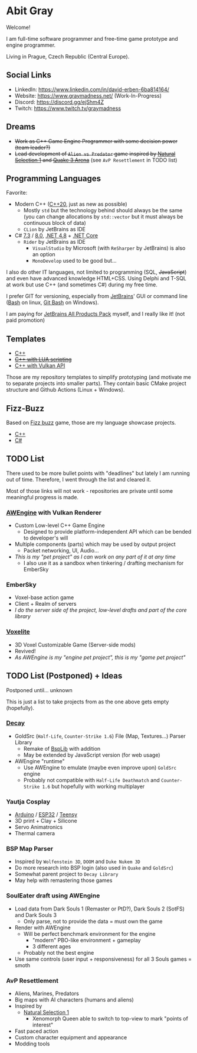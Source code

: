# Abit Gray

Welcome!

I am full-time software programmer and free-time game prototype and engine programmer.

Living in Prague, Czech Republic (Central Europe).


## Social Links

- LinkedIn: https://www.linkedin.com/in/david-erben-6ba814164/
- Website: https://www.graymadness.net/ (Work-In-Progress)
- Discord: https://discord.gg/ejShm4Z
- Twitch: https://www.twitch.tv/graymadness


## Dreams

- ~~Work as C++ Game Engine Programmer with some decision power (team leader?)~~
- ~~Lead development of `Alien vs Predator` game inspired by [Natural Selection 1](https://en.wikipedia.org/wiki/Natural_Selection_(video_game)) and [Quake 3 Arena](https://en.wikipedia.org/wiki/Quake_III_Arena)~~ (see `AvP Resettlement` in TODO list)


## Programming Languages

Favorite:
- Modern C++ ([C++20](https://en.cppreference.com/w/cpp/20), just as new as possible)
  - Mostly `std` but the technology behind should always be the same (you can change allocations by `std::vector` but it must always be continuous block of data)
  - `CLion` by JetBrains as IDE
- C# [7.3](https://docs.microsoft.com/en-us/dotnet/csharp/whats-new/csharp-7-3) / [8.0](https://docs.microsoft.com/en-us/dotnet/csharp/whats-new/csharp-8), [.NET 4.8](https://en.wikipedia.org/wiki/.NET_Framework_version_history#.NET_Framework_4.8) + [.NET Core](https://en.wikipedia.org/wiki/.NET_Core)
  - `Rider` by JetBrains as IDE
    - `VisualStudio` by Microsoft (with `ReSharper` by JetBrains) is also an option
    - `MonoDevelop` used to be good but...

I also do other IT languages, not limited to programming (SQL, ~~JavaScript~~) and even have advanced knowledge HTML+CSS.
Using Delphi and T-SQL at work but use C++ (and sometimes C#) during my free time.

I prefer GIT for versioning, especially from [JetBrains](https://www.jetbrains.com/)' GUI or command line ([Bash](https://en.wikipedia.org/wiki/Bash_(Unix_shell)) on linux, [Git Bash](https://gitforwindows.org/) on Windows).

I am paying for [JetBrains All Products Pack](https://www.jetbrains.com/all/) myself, and I really like it! (not paid promotion)


## Templates

- [C++](https://github.com/AbitTheGray/Cpp-Template)
- ~~[C++ with LUA scripting](https://github.com/AbitTheGray/Cpp-LUA-Template)~~
- [C++ with Vulkan API](https://github.com/AbitTheGray/Cpp-Vulkan-Template)

Those are my repository templates to simplify prototyping (and motivate me to separate projects into smaller parts).
They contain basic CMake project structure and Github Actions (Linux + Windows).


## Fizz-Buzz
Based on [Fizz buzz](https://en.wikipedia.org/wiki/Fizz_buzz) game, those are my language showcase projects.

- [C++](https://github.com/AbitTheGray/Fizz-Buzz-cpp)
- [C#](https://github.com/AbitTheGray/Fizz-Buzz)


## TODO List

There used to be more bullet points with "deadlines" but lately I am running out of time.
Therefore, I went through the list and cleared it.

Most of those links will not work - repositories are private until some meaningful progress is made.

### [AWEngine](https://github.com/graymadness/AWEngine) with Vulkan Renderer
  - Custom Low-level C++ Game Engine
    - Designed to provide platform-independent API which can be bended to developer's will
  - Multiple components (parts) which may be used by output project
    - Packet networking, UI, Audio...
  - *This is my "pet project" as I can work on any part of it at any time*
    - I also use it as a sandbox when tinkering / drafting mechanism for EmberSky

### EmberSky
  - Voxel-base action game
  - Client + Realm of servers
  - *I do the server side of the project, low-level drafts and part of the core library*

### [Voxelite](https://github.com/voxelite/Voxelite)
  - 3D Voxel Customizable Game (Server-side mods)
  - Revived!
  - *As AWEngine is my "engine pet project", this is my "game pet project"*


## TODO List (Postponed) + Ideas
Postponed until... unknown

This is just a list to take projects from as the one above gets empty (hopefully).

### [Decay](https://github.com/AbitTheGray/Decay-Library)
  - GoldSrc (`Half-Life`, `Counter-Strike 1.6`) File (Map, Textures...) Parser Library
    - Remake of [BspLib](https://github.com/AbitTheGray/BspLib) with addition
    - May be extended by JavaScript version (for web usage)
  - AWEngine "runtime"
    - Use AWEngine to emulate (maybe even improve upon) `GoldSrc` engine
    - Probably not compatible with `Half-Life Deathmatch` and `Counter-Strike 1.6` but hopefully with working multiplayer

### Yautja Cosplay
  - [Arduino](https://www.arduino.cc/) / [ESP32](https://www.espressif.com/en/products/socs/esp32) / [Teensy](https://www.pjrc.com/teensy/)
  - 3D print + Clay + Silicone
  - Servo Animatronics
  - Thermal camera

### BSP Map Parser
  - Inspired by `Wolfenstein 3D`, `DOOM` and `Duke Nukem 3D`
  - Do more research into BSP login (also used in `Quake` and `GoldSrc`)
  - Somewhat parent project to `Decay Library`
  - May help with remastering those games

### SoulEater draft using AWEngine
  - Load data from Dark Souls 1 (Remaster or PtD?), Dark Souls 2 (SotFS) and Dark Souls 3
    - Only parse, not to provide the data = must own the game
  - Render with AWEngine
    - Will be perfect benchmark environment for the engine
      - "modern" PBO-like environment + gameplay
      - 3 different ages
    - Probably not the best engine
  - Use same controls (user input + responsiveness) for all 3 Souls games = smoth

### AvP Resettlement
  - Aliens, Marines, Predators
  - Big maps with AI characters (humans and aliens)
  - Inspired by
    - [Natural Selection 1](https://en.wikipedia.org/wiki/Natural_Selection_(video_game))
      - Xenomorph Queen able to switch to top-view to mark "points of interest"
  - Fast paced action
  - Custom character equipment and appearance
  - Modding tools
